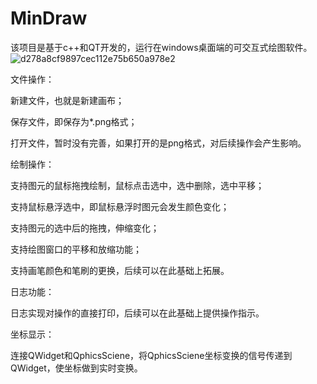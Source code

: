 # MinDraw
该项目是基于c++和QT开发的，运行在windows桌面端的可交互式绘图软件。
![d278a8cf9897cec112e75b650a978e2](https://github.com/powerrrrrrrrr/MinDraw/assets/121418005/fb3481ae-e8a4-4703-96a5-c98b929b0658)

文件操作：

新建文件，也就是新建画布；

保存文件，即保存为*.png格式；

打开文件，暂时没有完善，如果打开的是png格式，对后续操作会产生影响。


绘制操作：

支持图元的鼠标拖拽绘制，鼠标点击选中，选中删除，选中平移；

支持鼠标悬浮选中，即鼠标悬浮时图元会发生颜色变化；

支持图元的选中后的拖拽，伸缩变化；

支持绘图窗口的平移和放缩功能；

支持画笔颜色和笔刷的更换，后续可以在此基础上拓展。


日志功能：

日志实现对操作的直接打印，后续可以在此基础上提供操作指示。


坐标显示：

连接QWidget和QphicsSciene，将QphicsSciene坐标变换的信号传递到QWidget，使坐标做到实时变换。
